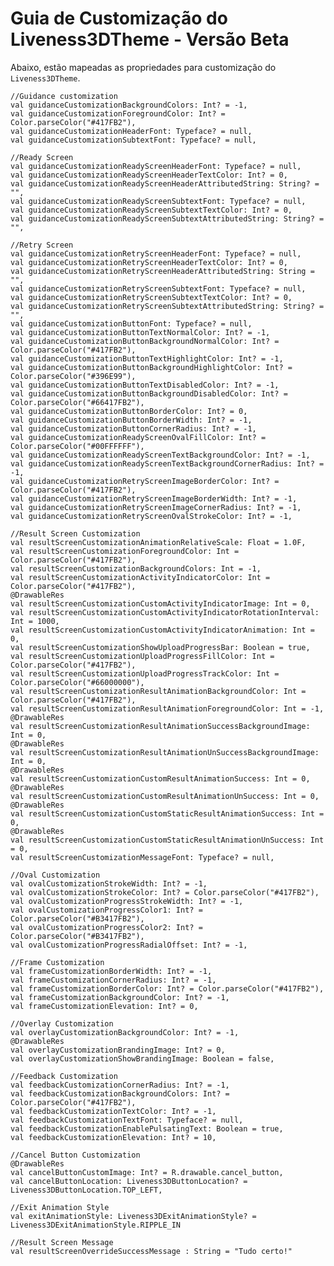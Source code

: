 # Guia de Customização do Liveness3DTheme - Versão Beta
    
Abaixo, estão mapeadas as propriedades para customização do `Liveness3DTheme`.
    
    //Guidance customization
    val guidanceCustomizationBackgroundColors: Int? = -1,
    val guidanceCustomizationForegroundColor: Int? = Color.parseColor("#417FB2"),
    val guidanceCustomizationHeaderFont: Typeface? = null,
    val guidanceCustomizationSubtextFont: Typeface? = null,
    
    //Ready Screen
    val guidanceCustomizationReadyScreenHeaderFont: Typeface? = null,
    val guidanceCustomizationReadyScreenHeaderTextColor: Int? = 0,
    val guidanceCustomizationReadyScreenHeaderAttributedString: String? = "",
    val guidanceCustomizationReadyScreenSubtextFont: Typeface? = null,
    val guidanceCustomizationReadyScreenSubtextTextColor: Int? = 0,
    val guidanceCustomizationReadyScreenSubtextAttributedString: String? = "",
    
    //Retry Screen
    val guidanceCustomizationRetryScreenHeaderFont: Typeface? = null,
    val guidanceCustomizationRetryScreenHeaderTextColor: Int? = 0,
    val guidanceCustomizationRetryScreenHeaderAttributedString: String = "",
    val guidanceCustomizationRetryScreenSubtextFont: Typeface? = null,
    val guidanceCustomizationRetryScreenSubtextTextColor: Int? = 0,
    val guidanceCustomizationRetryScreenSubtextAttributedString: String? = "",
    val guidanceCustomizationButtonFont: Typeface? = null,
    val guidanceCustomizationButtonTextNormalColor: Int? = -1,
    val guidanceCustomizationButtonBackgroundNormalColor: Int? = Color.parseColor("#417FB2"),
    val guidanceCustomizationButtonTextHighlightColor: Int? = -1,
    val guidanceCustomizationButtonBackgroundHighlightColor: Int? = Color.parseColor("#396E99"),
    val guidanceCustomizationButtonTextDisabledColor: Int? = -1,
    val guidanceCustomizationButtonBackgroundDisabledColor: Int? = Color.parseColor("#66417FB2"),
    val guidanceCustomizationButtonBorderColor: Int? = 0,
    val guidanceCustomizationButtonBorderWidth: Int? = -1,
    val guidanceCustomizationButtonCornerRadius: Int? = -1,
    val guidanceCustomizationReadyScreenOvalFillColor: Int? = Color.parseColor("#00FFFFFF"),
    val guidanceCustomizationReadyScreenTextBackgroundColor: Int? = -1,
    val guidanceCustomizationReadyScreenTextBackgroundCornerRadius: Int? = -1,
    val guidanceCustomizationRetryScreenImageBorderColor: Int? = Color.parseColor("#417FB2"),
    val guidanceCustomizationRetryScreenImageBorderWidth: Int? = -1,
    val guidanceCustomizationRetryScreenImageCornerRadius: Int? = -1,
    val guidanceCustomizationRetryScreenOvalStrokeColor: Int? = -1,
    
    //Result Screen Customization
    val resultScreenCustomizationAnimationRelativeScale: Float = 1.0F,
    val resultScreenCustomizationForegroundColor: Int = Color.parseColor("#417FB2"),
    val resultScreenCustomizationBackgroundColors: Int = -1,
    val resultScreenCustomizationActivityIndicatorColor: Int = Color.parseColor("#417FB2"),
    @DrawableRes
    val resultScreenCustomizationCustomActivityIndicatorImage: Int = 0,
    val resultScreenCustomizationCustomActivityIndicatorRotationInterval: Int = 1000,
    val resultScreenCustomizationCustomActivityIndicatorAnimation: Int = 0,
    val resultScreenCustomizationShowUploadProgressBar: Boolean = true,
    val resultScreenCustomizationUploadProgressFillColor: Int = Color.parseColor("#417FB2"),
    val resultScreenCustomizationUploadProgressTrackColor: Int = Color.parseColor("#66000000"),
    val resultScreenCustomizationResultAnimationBackgroundColor: Int = Color.parseColor("#417FB2"),
    val resultScreenCustomizationResultAnimationForegroundColor: Int = -1,
    @DrawableRes
    val resultScreenCustomizationResultAnimationSuccessBackgroundImage: Int = 0,
    @DrawableRes
    val resultScreenCustomizationResultAnimationUnSuccessBackgroundImage: Int = 0,
    @DrawableRes
    val resultScreenCustomizationCustomResultAnimationSuccess: Int = 0,
    @DrawableRes
    val resultScreenCustomizationCustomResultAnimationUnSuccess: Int = 0,
    @DrawableRes
    val resultScreenCustomizationCustomStaticResultAnimationSuccess: Int = 0,
    @DrawableRes
    val resultScreenCustomizationCustomStaticResultAnimationUnSuccess: Int = 0,
    val resultScreenCustomizationMessageFont: Typeface? = null,
    
    //Oval Customization
    val ovalCustomizationStrokeWidth: Int? = -1,
    val ovalCustomizationStrokeColor: Int? = Color.parseColor("#417FB2"),
    val ovalCustomizationProgressStrokeWidth: Int? = -1,
    val ovalCustomizationProgressColor1: Int? = Color.parseColor("#B3417FB2"),
    val ovalCustomizationProgressColor2: Int? = Color.parseColor("#B3417FB2"),
    val ovalCustomizationProgressRadialOffset: Int? = -1,
    
    //Frame Customization
    val frameCustomizationBorderWidth: Int? = -1,
    val frameCustomizationCornerRadius: Int? = -1,
    val frameCustomizationBorderColor: Int? = Color.parseColor("#417FB2"),
    val frameCustomizationBackgroundColor: Int? = -1,
    val frameCustomizationElevation: Int? = 0,
    
    //Overlay Customization
    val overlayCustomizationBackgroundColor: Int? = -1,
    @DrawableRes
    val overlayCustomizationBrandingImage: Int? = 0,
    val overlayCustomizationShowBrandingImage: Boolean = false,
    
    //Feedback Customization
    val feedbackCustomizationCornerRadius: Int? = -1,
    val feedbackCustomizationBackgroundColors: Int? = Color.parseColor("#417FB2"),
    val feedbackCustomizationTextColor: Int? = -1,
    val feedbackCustomizationTextFont: Typeface? = null,
    val feedbackCustomizationEnablePulsatingText: Boolean = true,
    val feedbackCustomizationElevation: Int? = 10,
    
    //Cancel Button Customization
    @DrawableRes
    val cancelButtonCustomImage: Int? = R.drawable.cancel_button,
    val cancelButtonLocation: Liveness3DButtonLocation? = Liveness3DButtonLocation.TOP_LEFT,
    
    //Exit Animation Style
    val exitAnimationStyle: Liveness3DExitAnimationStyle? = Liveness3DExitAnimationStyle.RIPPLE_IN
    
    //Result Screen Message
    val resultScreenOverrideSuccessMessage : String = "Tudo certo!"
